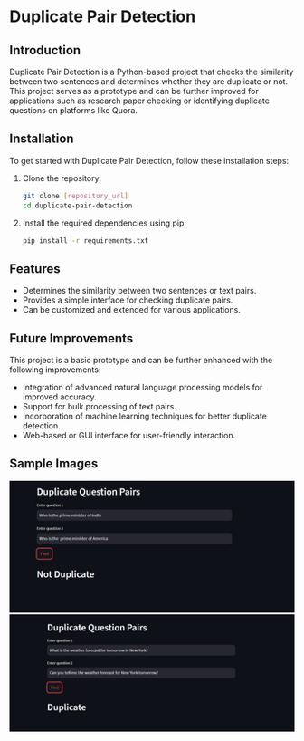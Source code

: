 
# Duplicate Pair Detection


## Introduction
Duplicate Pair Detection is a Python-based project that checks the similarity between two sentences and determines whether they are duplicate or not. This project serves as a prototype and can be further improved for applications such as research paper checking or identifying duplicate questions on platforms like Quora.

## Installation
To get started with Duplicate Pair Detection, follow these installation steps:

1. Clone the repository:
   ```bash
   git clone [repository_url]
   cd duplicate-pair-detection
   ```

2. Install the required dependencies using pip:
   ```bash
   pip install -r requirements.txt
   ```

## Features
- Determines the similarity between two sentences or text pairs.
- Provides a simple interface for checking duplicate pairs.
- Can be customized and extended for various applications.

## Future Improvements
This project is a basic prototype and can be further enhanced with the following improvements:
- Integration of advanced natural language processing models for improved accuracy.
- Support for bulk processing of text pairs.
- Incorporation of machine learning techniques for better duplicate detection.
- Web-based or GUI interface for user-friendly interaction.

## Sample Images

![Sample Image 1](images/Screenshot%202023-09-02%20044213.png)
![Sample Image 2](images/Screenshot%202023-09-02%20044555.png)
